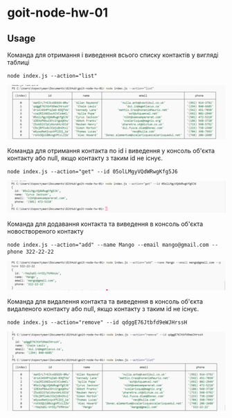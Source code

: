 # goit-node-hw-01

## Usage

Команда для отримання і виведення всього списку контактів у вигляді таблиці

```node
node index.js --action="list"
```

![Testing app step 1](./assets/screenshot_list_com.jpg)

Команда для отримання контакта по id і виведення у консоль об'єкта контакту або null, якщо контакту з таким id не існує.

```
node index.js --action="get" --id 05olLMgyVQdWRwgKfg5J6
```

![Testing app step 2](./assets/screenshot_get_com.jpg)

Команда для додавання контакта та виведення в консоль об'єкта новоствореного контакту

```
node index.js --action="add" --name Mango --email mango@gmail.com --phone 322-22-22
```

![Testing app step 3](./assets/screenshot_add_com.jpg)

Команда для видалення контакта та виведення в консоль об'єкта видаленого контакту або null, якщо контакту з таким id не існує.

```
node index.js --action="remove" --id qdggE76Jtbfd9eWJHrssH
```

![Testing app step 4](./assets/screenshot_remove_com.jpg)

